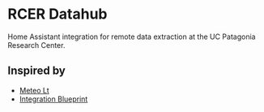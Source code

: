 # RCER Datahub
Home Assistant integration for remote data extraction at the UC Patagonia Research Center.


## Inspired by

- [Meteo Lt](https://github.com/Brunas/meteo_lt)  
- [Integration Blueprint](https://github.com/ludeeus/integration_blueprint/tree/main)
